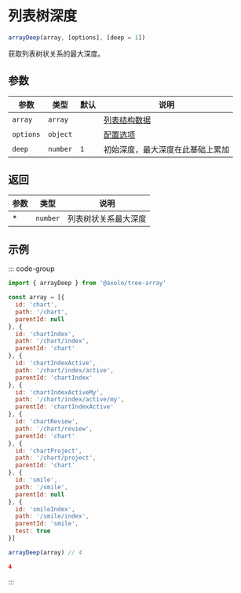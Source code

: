 # 列表树深度

```js
arrayDeep(array, [options], [deep = 1])
```

获取列表树状关系的最大深度。

## 参数

|   参数    |   类型   | 默认 |               说明               |
| --------- | -------- | ---- | -------------------------------- |
| `array`   | `array`  |      | [列表结构数据](./param.md#array) |
| `options` | `object` |      | [配置选项](./param.md#options)   |
| `deep`    | `number` | `1`  | 初始深度，最大深度在此基础上累加 |

## 返回

| 参数 |   类型   |         说明         |
| ---- | -------- | -------------------- |
| *    | `number` | 列表树状关系最大深度 |

## 示例

::: code-group
```js [调用]
import { arrayDeep } from '@axolo/tree-array'

const array = [{
  id: 'chart',
  path: '/chart',
  parentId: null
}, {
  id: 'chartIndex',
  path: '/chart/index',
  parentId: 'chart'
}, {
  id: 'chartIndexActive',
  path: '/chart/index/active',
  parentId: 'chartIndex'
}, {
  id: 'chartIndexActiveMy',
  path: '/chart/index/active/my',
  parentId: 'chartIndexActive'
}, {
  id: 'chartReview',
  path: '/chart/review',
  parentId: 'chart'
}, {
  id: 'chartProject',
  path: '/chart/project',
  parentId: 'chart'
}, {
  id: 'smile',
  path: '/smile',
  parentId: null
}, {
  id: 'smileIndex',
  path: '/smile/index',
  parentId: 'smile',
  test: true
}]

arrayDeep(array) // 4
```

```json [结果]
4
```
:::
